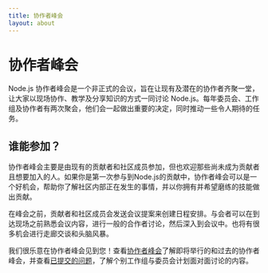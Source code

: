 ```yaml
---
title: 协作者峰会
layout: about
---
```


# 协作者峰会

Node.js 协作者峰会是一个非正式的会议，旨在让现有及潜在的协作者齐聚一堂，让大家以现场协作、教学及分享知识的方式一同讨论 Node.js。每年委员会、工作组及协作者有两次聚会，他们会一起做出重要的决定，同时推动一些令人期待的任务。

## 谁能参加？

协作者峰会主要是由现有的贡献者和社区成员参加，但也欢迎那些尚未成为贡献者且想要加入的人。如果你是第一次参与到Node.js的贡献中，协作者峰会可以是一个好机会，帮助你了解社区内部正在发生的事情，并以你拥有并希望磨练的技能做出贡献。

在峰会之前，贡献者和社区成员会发送会议提案来创建日程安排。与会者可以在到达现场之前熟悉会议内容，进行一般的合作者讨论，然后深入到会议中。也将有很多机会进行走廊交谈和头脑风暴。

我们很乐意在协作者峰会见到您！查看[协作者峰会](https://github.com/nodejs/summit)了解即将举行的和过去的协作者峰会，并查看[已提交的问题](https://github.com/nodejs/summit/issues)，了解个别工作组与委员会计划面对面讨论的内容。
